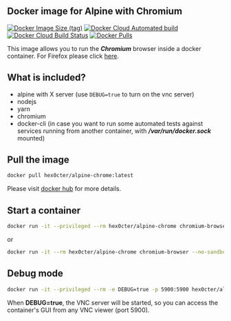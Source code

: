 
## Docker image for Alpine with Chromium
[![Docker Image Size (tag)](https://img.shields.io/docker/image-size/hex0cter/alpine-chrome/latest)](https://hub.docker.com/r/hex0cter/alpine-chrome)
[![Docker Cloud Automated build](https://img.shields.io/docker/cloud/automated/hex0cter/alpine-chrome)](https://hub.docker.com/r/hex0cter/alpine-chrome/builds)
[![Docker Cloud Build Status](https://img.shields.io/docker/cloud/build/hex0cter/alpine-chrome)](https://hub.docker.com/r/hex0cter/alpine-chrome/builds)
[![Docker Pulls](https://img.shields.io/docker/pulls/hex0cter/alpine-chrome)](https://hub.docker.com/r/hex0cter/alpine-chrome)

This image allows you to run the ***Chromium*** browser inside a docker container. For Firefox please click [here](https://github.com/hex0cter/alpine-firefox).

## What is included?
* alpine with X server (use `DEBUG=true` to turn on the vnc server)
* nodejs
* yarn
* chromium
* docker-cli (in case you want to run some automated tests against services running from another container, with ***/var/run/docker.sock*** mounted)

## Pull the image
```bash
docker pull hex0cter/alpine-chrome:latest
```
Please visit [docker hub](https://hub.docker.com/repository/docker/hex0cter/alpine-chrome) for more details.

## Start a container
```bash
docker run -it --privileged --rm hex0cter/alpine-chrome chromium-browser
```
or
```bash
docker run -it --rm hex0cter/alpine-chrome chromium-browser --no-sandbox
```

## Debug mode
```bash
docker run -it --privileged --rm -e DEBUG=true -p 5900:5900 hex0cter/alpine-chrome chromium-browser
```
When **DEBUG=true**, the VNC server will be started, so you can access the container's GUI from any VNC viewer (port 5900).
